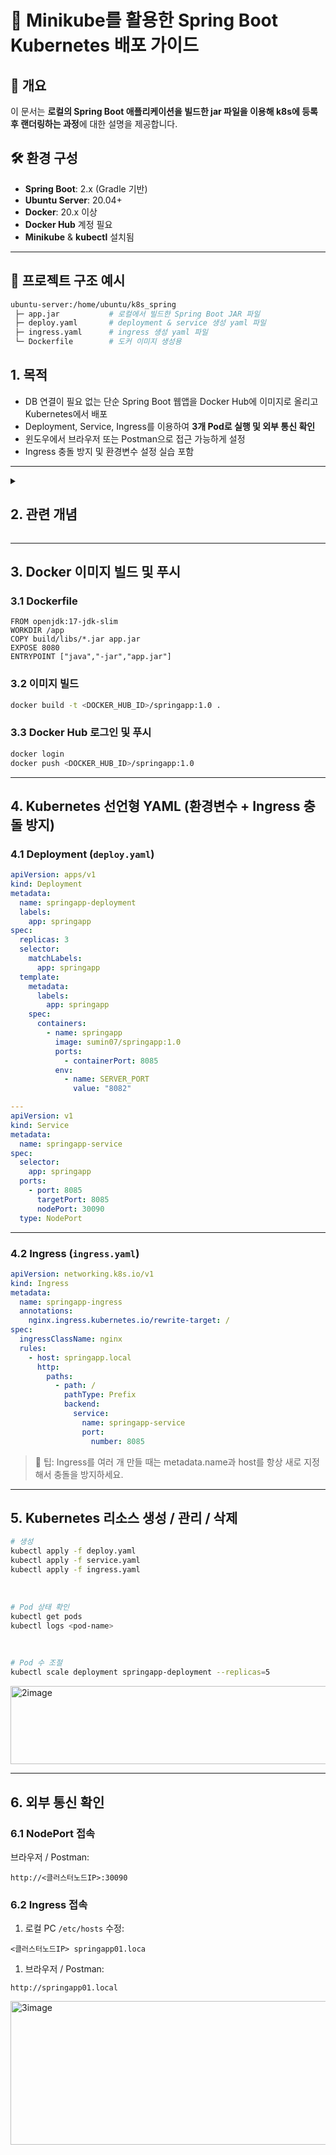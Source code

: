 # 🐳 Minikube를 활용한 Spring Boot Kubernetes 배포 가이드

## 📌 개요
이 문서는 **로컬의 Spring Boot 애플리케이션을 빌드한 jar 파일을 이용해 k8s에 등록 후 랜더링하는 과정**에 대한 설명을 제공합니다.

## 🛠 환경 구성
- **Spring Boot**: 2.x (Gradle 기반)  
- **Ubuntu Server**: 20.04+  
- **Docker**: 20.x 이상  
- **Docker Hub** 계정 필요  
- **Minikube** & **kubectl** 설치됨  

---

## 📂 프로젝트 구조 예시

```bash
ubuntu-server:/home/ubuntu/k8s_spring
 ├─ app.jar           # 로컬에서 빌드한 Spring Boot JAR 파일
 ├─ deploy.yaml       # deployment & service 생성 yaml 파일
 ├─ ingress.yaml      # ingress 생성 yaml 파일
 └─ Dockerfile        # 도커 이미지 생성용
```

## 1. 목적

- DB 연결이 필요 없는 단순 Spring Boot 웹앱을 Docker Hub에 이미지로 올리고 Kubernetes에서 배포
- Deployment, Service, Ingress를 이용하여 **3개 Pod로 실행 및 외부 통신 확인**
- 윈도우에서 브라우저 또는 Postman으로 접근 가능하게 설정
- Ingress 충돌 방지 및 환경변수 설정 실습 포함

---
<details>
<summary><h2>2. 관련 개념</h2></summary>

## 1️⃣ Docker 관련 개념

1. **이미지(Image) vs 컨테이너(Container)**
    - 이미지: 실행 가능한 애플리케이션과 환경 설정이 포함된 패키지
    - 컨테이너: 이미지를 실제로 실행한 상태
    - `docker run` → 컨테이너 생성 및 실행
2. **Dockerfile**
    - 이미지를 만들기 위한 선언적 파일
    - `FROM`, `COPY`, `WORKDIR`, `EXPOSE`, `ENTRYPOINT` 같은 명령어 사용
3. **Docker Hub**
    - 이미지 저장소
    - `docker push` → 이미지 업로드, `docker pull` → 이미지 다운로드
4. **컨테이너 포트 매핑**
    - `docker run -p 8080:8080`: 호스트 8080 → 컨테이너 8080

---

## 2️⃣ Kubernetes 핵심 개념

1. **Pod**
    - Kubernetes에서 가장 작은 배포 단위
    - 하나 이상의 컨테이너를 포함
    - 단일 Pod 내 컨테이너는 같은 네트워크와 스토리지를 공유
2. **Deployment**
    - Pod를 선언형으로 관리
    - ReplicaSet을 생성하여 지정한 개수(replica)만큼 Pod 유지
    - 롤링 업데이트, 롤백 가능
3. **Service**
    - Pod의 네트워크 접근을 안정적으로 제공
    - 타입:
        - ClusterIP: 클러스터 내부 접근 전용
        - NodePort: 외부에서 IP:Port로 접근 가능
        - LoadBalancer: 클라우드 환경에서 외부 LoadBalancer 제공
    - Pod Selector로 대상 Pod 지정
4. **Ingress**
    - HTTP/HTTPS 요청을 라우팅
    - host + path 기반으로 Service와 연결
    - 여러 Ingress가 겹치면 충돌 발생
    - Nginx Ingress Controller가 필요
5. **NodePort vs Ingress**
    - NodePort: 단순 포트 매핑, 테스트용
    - Ingress: 도메인 기반 접근, 외부 통신 시 권장

---

## 3️⃣ Kubernetes 관리 명령어

| 작업 | 명령어 |
| --- | --- |
| 리소스 생성 | `kubectl apply -f <file.yaml>` |
| Pod 상태 확인 | `kubectl get pods` |
| 로그 확인 | `kubectl logs <pod-name>` |
| 스케일 조정 | `kubectl scale deployment <name> --replicas=<n>` |
| 리소스 삭제 | `kubectl delete -f <file.yaml>` |
| Service 확인 | `kubectl get svc` |
| Ingress 확인 | `kubectl get ingress` |

---

## 4️⃣ 환경변수 사용 개념

- Pod 안 컨테이너에서 실행 환경을 설정하는 방법
- YAML에서 `env:`를 사용하여 key/value 지정
- 예: `SERVER_PORT`, `APP_ENV`
- 코드에서 `System.getenv("APP_ENV")` 등으로 접근 가능

---

## 5️⃣ 실습 중 유의할 개념

1. **Ingress 충돌 방지**
    - 호스트(host) + 경로(path) 중복 X
    - 기존 Ingress가 있는 경우 삭제하거나 새 이름/호스트 사용
2. **Pod CrashLoopBackOff**
    - 컨테이너가 바로 죽는 상태
    - 로그 확인 필요 (`kubectl logs` / `-previous`)
3. **NodePort 포트 충돌**
    - NodePort는 클러스터 전체에서 중복 X
    - 30000~32767 범위 내 사용
4. **Docker Hub 연동**
    - 반드시 `docker build → docker push → kubectl Deployment image` 순서


</details>

---

## 3. Docker 이미지 빌드 및 푸시

### 3.1 Dockerfile

```docker
FROM openjdk:17-jdk-slim
WORKDIR /app
COPY build/libs/*.jar app.jar
EXPOSE 8080
ENTRYPOINT ["java","-jar","app.jar"]
```

### 3.2 이미지 빌드

```bash
docker build -t <DOCKER_HUB_ID>/springapp:1.0 .
```

### 3.3 Docker Hub 로그인 및 푸시

```bash
docker login
docker push <DOCKER_HUB_ID>/springapp:1.0
```

---

## 4. Kubernetes 선언형 YAML (환경변수 + Ingress 충돌 방지)

### 4.1 Deployment (`deploy.yaml`)

```yaml
apiVersion: apps/v1
kind: Deployment
metadata:
  name: springapp-deployment
  labels:
    app: springapp
spec:
  replicas: 3
  selector:
    matchLabels:
      app: springapp
  template:
    metadata:
      labels:
        app: springapp
    spec:
      containers:
        - name: springapp
          image: sumin07/springapp:1.0
          ports:
            - containerPort: 8085
          env:
            - name: SERVER_PORT
              value: "8082"

---
apiVersion: v1
kind: Service
metadata:
  name: springapp-service
spec:
  selector:
    app: springapp
  ports:
    - port: 8085       
      targetPort: 8085 
      nodePort: 30090
  type: NodePort
```

---

### 4.2 Ingress (`ingress.yaml`)

```yaml
apiVersion: networking.k8s.io/v1
kind: Ingress
metadata:
  name: springapp-ingress
  annotations:
    nginx.ingress.kubernetes.io/rewrite-target: /
spec:
  ingressClassName: nginx
  rules:
    - host: springapp.local
      http:
        paths:
          - path: /
            pathType: Prefix
            backend:
              service:
                name: springapp-service
                port:
                  number: 8085
```

> 🔹 팁: Ingress를 여러 개 만들 때는 metadata.name과 host를 항상 새로 지정해서 충돌을 방지하세요.
> 

---

## 5. Kubernetes 리소스 생성 / 관리 / 삭제

```bash
# 생성
kubectl apply -f deploy.yaml
kubectl apply -f service.yaml
kubectl apply -f ingress.yaml
```

<br>

```bash
# Pod 상태 확인
kubectl get pods
kubectl logs <pod-name>
```

<br>

```bash
# Pod 수 조절
kubectl scale deployment springapp-deployment --replicas=5
```
<img width="1470" height="125" alt="2image" src="https://github.com/user-attachments/assets/ea9660e8-15d4-46a4-930c-e56354a31c87" />



---

## 6. 외부 통신 확인


### 6.1 NodePort 접속

브라우저 / Postman:

```
http://<클러스터노드IP>:30090
```

### 6.2 Ingress 접속

1. 로컬 PC `/etc/hosts` 수정:

```
<클러스터노드IP> springapp01.loca
```

1. 브라우저 / Postman:
```
http://springapp01.local
```

<img width="1470" height="230" alt="3image" src="https://github.com/user-attachments/assets/f42e2ee0-5ece-4432-97f7-d6d51766da72" />
